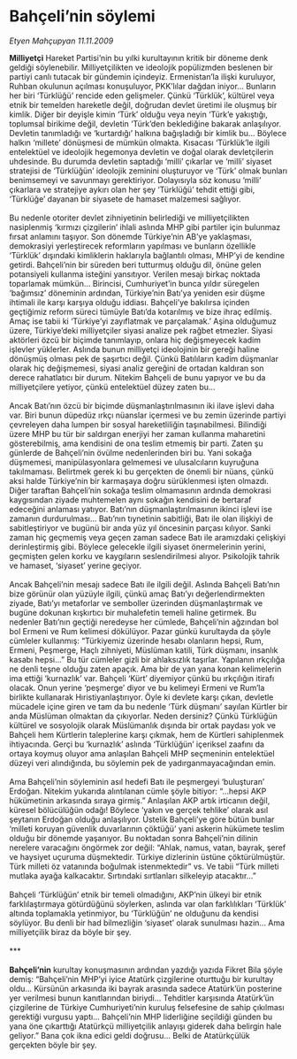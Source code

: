 # Bahçeli’nin söylemi

*Etyen Mahçupyan 11.11.2009*

<div class="taraf_structure_2col_1zq">
<div class="margen_n">



 <p><b>Milliyetçi</b> Hareket Partisi’nin bu yılki kurultayının kritik bir döneme denk geldiği söylenebilir. Milliyetçilikten ve ideolojik popülizmden beslenen bir partiyi canlı tutacak bir gündemin içindeyiz. Ermenistan’la ilişki kuruluyor, Ruhban okulunun açılması konuşuluyor, PKK’lılar dağdan iniyor... Bunların her biri ‘Türklüğü’ rencide eden gelişmeler. Çünkü ‘Türklük’, kültürel veya etnik bir temelden hareketle değil, doğrudan devlet üretimi ile oluşmuş bir kimlik. Diğer bir deyişle kimin ‘Türk’ olduğu veya neyin ‘Türk’e yakıştığı, toplumsal birikime değil, devletin ‘Türk’den beklediğine bakarak anlaşılıyor. Devletin tanımladığı ve ‘kurtardığı’ halkına bağışladığı bir kimlik bu... Böylece halkın ‘millete’ dönüşmesi de mümkün olmakta. Kısacası ‘Türklük’le ilgili entelektüel ve ideolojik hegemonya devletin ve doğal olarak devletçilerin uhdesinde. Bu durumda devletin saptadığı ‘milli’ çıkarlar ve ‘milli’ siyaset stratejisi de ‘Türklüğün’ ideolojik zeminini oluşturuyor ve ‘Türk’ olmak bunları benimsemeyi ve savunmayı gerektiriyor. Dolayısıyla söz konusu ‘milli’ çıkarlara ve stratejiye aykırı olan her şey ‘Türklüğü’ tehdit ettiği gibi, ‘Türklüğe’ dayanan bir siyasete de hamaset malzemesi sağlıyor. <br/><br/>Bu nedenle otoriter devlet zihniyetinin belirlediği ve milliyetçilikten nasiplenmiş ‘kırmızı çizgilerin’ ihlali aslında MHP gibi partiler için bulunmaz fırsat anlamını taşıyor. Son dönemde Türkiye’nin AB’ye yaklaşması, demokrasiyi yerleştirecek reformların yapılması ve bunların özellikle ‘Türklük’ dışındaki kimliklerin haklarıyla bağlantılı olması, MHP’yi de kendine getirdi. Bahçeli’nin bir süreden beri tutturmuş olduğu dil, önüne gelen potansiyeli kullanma isteğini yansıtıyor. Verilen mesajı birkaç noktada toparlamak mümkün... Birincisi, Cumhuriyet’in bunca yıldır süregelen ‘bağımsız’ döneminin ardından, Türkiye’nin Batı’ya yeniden esir düşme ihtimali ile karşı karşıya olduğu iddiası. Bahçeli’ye bakılırsa içinden geçtiğimiz reform süreci tümüyle Batı’da kotarılmış ve bize ihraç edilmiş. Amaç ise tabii ki ‘Türkiye’yi zayıflatmak ve parçalamak.’ Aşina olduğumuz üzere, Türkiye’deki milliyetçiler siyasi analize pek rağbet etmezler. Siyasi aktörleri özcü bir biçimde tanımlayıp, onlara hiç değişmeyecek kadim işlevler yüklerler. Aslında bunun milliyetçi ideolojinin bir gereği haline dönüşmüş olması pek de şaşırtıcı değil. Çünkü Batılıların kadim düşmanlar olarak hiç değişmemesi, siyasi analiz gereğini de ortadan kaldıran son derece rahatlatıcı bir durum. Nitekim Bahçeli de bunu yapıyor ve bu da milliyetçilere yetiyor, çünkü entelektüel düzey zaten bu... <br/><br/>Ancak Batı’nın özcü bir biçimde düşmanlaştırılmasının iki ilave işlevi daha var. Biri bunun düpedüz ırkçı nüanslar içermesi ve bu zemin üzerinde partiyi çevreleyen daha lumpen bir sosyal hareketliliğin taşınabilmesi. Bilindiği üzere MHP bu tür bir saldırgan enerjiyi her zaman kullanma maharetini gösterebilmiş, ama kendisini de ona teslim etmemiş bir parti. Zaten şu günlerde de Bahçeli’nin övülme nedenlerinden biri bu. Yani sokağa düşmemesi, manipülasyonlara gelmemesi ve ulusalcıların kuyruğuna takılmaması. Belirtmek gerek ki bu gerçekten de önemli bir nüans, çünkü aksi halde Türkiye’nin bir karmaşaya doğru sürüklenmesi işten olmazdı. Diğer taraftan Bahçeli’nin sokağa teslim olmamasının ardında demokrasi kaygısından ziyade muhtemelen aynı sokağın kendisini de bertaraf edeceğini anlaması yatıyor. Batı’nın düşmanlaştırılmasının ikinci işlevi ise zamanın durdurulması... Batı’nın tıynetinin sabitliği, Batı ile olan ilişkiyi de sabitleştiriyor ve bugünü bir anda yüz yıl öncesinin parçası kılıyor. Sanki zaman hiç geçmemiş veya geçen zaman sadece Batı ile aramızdaki çelişkiyi derinleştirmiş gibi. Böylece gelecekle ilgili siyaset önermelerinin yerini, geçmişten gelen korku ve kaygıların seslendirilmesi alıyor. Psikolojik tahrik ve hamaset, ‘siyaset’ yerine geçiyor. <br/><br/>Ancak Bahçeli’nin mesajı sadece Batı ile ilgili değil. Aslında Bahçeli Batı’nın bize görünür olan yüzüyle ilgili, çünkü amaç Batı’yı değerlendirmekten ziyade, Batı’yı metaforlar ve semboller üzerinden düşmanlaştırmak ve bugüne dokunan kışkırtıcı bir muhalefetin temeli haline getirmek. Bu nedenler Batı’nın geçtiği neredeyse her cümlede, Bahçeli’nin ağzından bol bol Ermeni ve Rum kelimesi dökülüyor. Pazar günkü kurultayda da şöyle cümleler kullanmış: “Türkiyemiz üzerinde hesabı olanların hepsi, Rum, Ermeni, Peşmerge, Haçlı zihniyeti, Müslüman katili, Türk düşmanı, insanlık kasabı hepsi...” Bu tür cümleler gizli bir ahlaksızlık taşırlar. Yapılanın ırkçılığa ne denli teşne olduğu zaten apaçık. Ama bir de yan yana konan kelimelerin ima ettiği ‘kurnazlık’ var. Bahçeli ‘Kürt’ diyemiyor çünkü bu ırkçılığın itirafı olacak. Onun yerine ‘peşmerge’ diyor ve bu kelimeyi Ermeni ve Rum’la birlikte kullanarak Hıristiyanlaştırıyor. Öyle ki devlete karşı çıkan, devletle mücadele içine giren ve tam da bu nedenle ‘Türk düşmanı’ sayılan Kürtler bir anda Müslüman olmaktan da çıkıyorlar. Neden dersiniz? Çünkü Türklüğün kültürel ve sosyolojik olarak Müslümanlık dışında bir ortak paydası yok ve Bahçeli hem Kürtlerin taleplerine karşı çıkmak, hem de Kürtleri sahiplenmek ihtiyacında. Gerçi bu ‘kurnazlık’ aslında ‘Türklüğün’ içeriksel zaafını da ortaya koymuş oluyor ama anlaşılan Bahçeli MHP seçmeninin entelektüel düzeyi veri alındığında, bu söylemin pek de yadırganmayacağından emin. <br/><br/>Ama Bahçeli’nin söyleminin asıl hedefi Batı ile peşmergeyi ‘buluşturan’ Erdoğan. Nitekim yukarıda alıntılanan cümle şöyle bitiyor: “...hepsi AKP hükümetinin arkasında sıraya girmiş.” Anlaşılan AKP artık irticanın değil, küresel bölücülüğün odağı! Böylece ‘yakın ve gerçek tehlike’ olarak asıl şeytanın Erdoğan olduğu anlaşılıyor. Üstelik Bahçeli’ye göre bütün bunlar ‘milleti koruyan güvenlik duvarlarının çöktüğü’ yani askerin hükümete teslim olduğu bir dönemde yaşanıyor. Bu noktadan sonra Bahçeli’nin dilinin nerelere varacağını öngörmek zor değil: “Ahlak, namus, vatan, bayrak, şeref ve haysiyet uçuruma düşmektedir. Türkiye dizlerinin üstüne çöktürülmüştür. Türk milleti öz vatanında boğulmak istenmektedir” vs. Ve tabii “Türk milleti mutlaka ayağa kalkacaktır. Sırtındaki sırtlanları silkeleyip atacaktır...” <br/><br/>Bahçeli ‘Türklüğün’ etnik bir temeli olmadığını, AKP’nin ülkeyi bir etnik farklılaştırmaya götürdüğünü söylerken, aslında var olan farklılıkları ‘Türklük’ altında toplamakla yetinmiyor, bu ‘Türklüğün’ ne olduğunu da kendisi söylüyor. Bu denli bir had bilmezliğin ‘siyaset’ olarak sunulması hazin... Ama milliyetçilik biraz da böyle bir şey. <br/><br/>***<b> <br/><br/>Bahçeli’nin</b> kurultay konuşmasının ardından yazdığı yazıda Fikret Bila şöyle demiş: “Bahçeli’nin MHP’yi iyice Atatürk çizgilerine oturttuğu bir kurultay oldu... Kürsünün arkasında iki bayrak arasında sadece Atatürk’ün posterine yer verilmesi bunun kanıtlarından biriydi... Tehditler karşısında Atatürk’ün çizgilerine de Türkiye Cumhuriyeti’nin kuruluş felsefesine de sahip çıkılması gerektiği vurgusu yaptı... Bahçeli’nin MHP liderliğine seçildiği günden bu yana öne çıkarttığı Atatürkçü milliyetçilik anlayışı giderek daha belirgin hale geliyor.” Bana çok ikna edici geldi doğrusu... Belki de Atatürkçülük gerçekten böyle bir şey. </p>
<br/>
<br/>
<br/>



<br/>


<div id="taraf_not">
</div>

</div>


</div>
